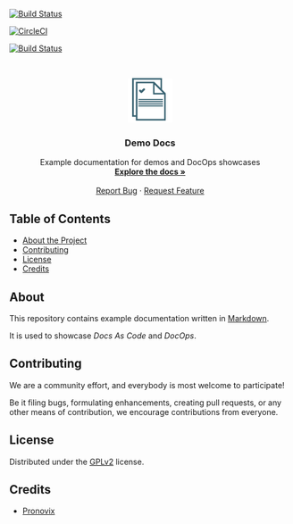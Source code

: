 [![Build Status](https://travis-ci.org/ocular-d/demo-docs.svg?branch=master)](https://travis-ci.org/ocular-d/demo-docs)

[![CircleCI](https://circleci.com/gh/ocular-d/demo-docs.svg?style=svg)](https://circleci.com/gh/ocular-d/demo-docs)

[![Build Status](https://cloud.drone.io/api/badges/ocular-d/demo-docs/status.svg)](https://cloud.drone.io/ocular-d/demo-docs)

<!-- PROJECT LOGO -->
<br />
<p align="center">
  <a href="https://github.com/ocular-d/demo-docs">
    <img src="docs/assets/ocular-d-logo.png" alt="Logo" width="80" height="80">
  </a>

  <h3 align="center">Demo Docs</h3>

  <p align="center">
    Example documentation for demos and DocOps showcases
    <br />
    <a href="https://github.com/ocular-d/demo-docs"><strong>Explore the docs »</strong></a>
    <br />
    <br />
    <a href="https://github.com/ocular-d/demo-docs/issues">Report Bug</a>
    ·
    <a href="https://github.com/ocular-d/demo-docs/issues">Request Feature</a>
  </p>
</p>

<!-- TABLE OF CONTENTS -->
## Table of Contents

- [About the Project](#about)
- [Contributing](#contributing)
- [License](#license)
- [Credits](#credits)

## About

This repository contains example documentation written in [Markdown](https://en.wikipedia.org/wiki/Markdown "Link to wikipedia").

It is used to showcase *Docs As Code* and *DocOps*.

## Contributing

We are a community effort, and everybody is most welcome to participate!

Be it filing bugs, formulating enhancements, creating pull requests, or any other means of contribution, we encourage contributions from everyone.

## License

Distributed under the [GPLv2](https://www.gnu.org/licenses/old-licenses/gpl-2.0.en.html "Link to license") license.

## Credits

- [Pronovix](https://pronovix.com/ "Link to Pronovix website")
